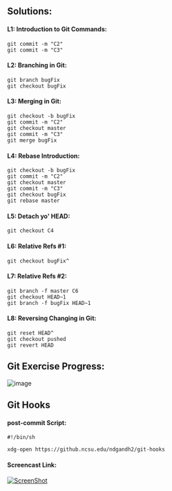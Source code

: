 ## Solutions:
#### L1: Introduction to Git Commands:
```
git commit -m "C2" 
git commit -m "C3" 
```

#### L2: Branching in Git: 
```
git branch bugFix 
git checkout bugFix 
```

#### L3: Merging in Git: 
```
git checkout -b bugFix
git commit -m "C2" 
git checkout master 
git commit -m "C3" 
git merge bugFix 
```

#### L4: Rebase Introduction: 
```
git checkout -b bugFix 
git commit -m "C2" 
git checkout master 
git commit -m "C3" 
git checkout bugFix 
git rebase master 
```

#### L5: Detach yo' HEAD: 
```
git checkout C4 
```

#### L6: Relative Refs #1: 
```
git checkout bugFix^ 
```

#### L7: Relative Refs #2: 
```
git branch -f master C6 
git checkout HEAD~1 
git branch -f bugFix HEAD~1 
```

#### L8: Reversing Changing in Git: 
```
git reset HEAD^ 
git checkout pushed 
git revert HEAD 
```

## Git Exercise Progress:

![image](https://dl.dropboxusercontent.com/s/x36xnkibp5eirnc/git_exercise.png?dl=0)


## Git Hooks
#### post-commit Script:
```
#!/bin/sh

xdg-open https://github.ncsu.edu/ndgandh2/git-hooks
```

#### Screencast Link:
[![ScreenShot](https://dl.dropboxusercontent.com/s/m6u3czzrcn1m2d6/Screenshot%20from%202015-08-31%2002%3A24%3A02.png?dl=0)](https://dl.dropboxusercontent.com/s/8brahms8epthwnt/Kazam_screencast_00000.mp4?dl=0)
